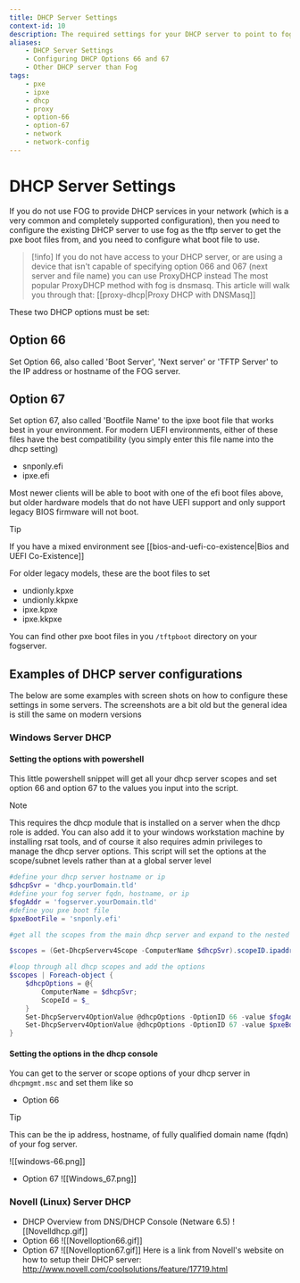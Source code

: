 ```yaml
---
title: DHCP Server Settings
context-id: 10
description: The required settings for your DHCP server to point to fog on network boot
aliases:
    - DHCP Server Settings
    - Configuring DHCP Options 66 and 67
    - Other DHCP server than Fog
tags:
    - pxe
    - ipxe
    - dhcp
    - proxy
    - option-66
    - option-67
    - network
    - network-config
---
```


# DHCP Server Settings

If you do not use FOG to provide DHCP services in your network (which is a very common and completely supported configuration), then you need to configure the existing DHCP server to use fog as the tftp server to get the pxe boot files from, and you need to configure what boot file to use.

> [!info]
> If you do not have access to your DHCP server, or are using a device that isn't capable of specifying option 066 and 067 (next server and file name) you can use ProxyDHCP instead
> The most popular ProxyDHCP method with fog is dnsmasq. This article will walk you through that: [[proxy-dhcp|Proxy DHCP with DNSMasq]]

These two DHCP options must be set:

## Option 66

Set Option 66, also called 'Boot Server', 'Next server' or 'TFTP Server' to the IP address or hostname of the FOG server.

## Option 67

Set option 67, also called 'Bootfile Name' to the ipxe boot file that works best in your environment.
For modern UEFI environments, either of these files have the best compatibility (you simply enter this file name into the dhcp setting)

* snponly.efi
* ipxe.efi

Most newer clients will be able to boot with one of the efi boot files above, but older hardware models that do not have UEFI support and only support legacy BIOS firmware will not boot. 

> [!tip]
> If you have a mixed environment see [[bios-and-uefi-co-existence|Bios and UEFI Co-Existence]]

For older legacy models, these are the boot files to set

* undionly.kpxe
* undionly.kkpxe
* ipxe.kpxe
* ipxe.kkpxe

You can find other pxe boot files in you `/tftpboot` directory on your fogserver.

## Examples of DHCP server configurations

The below are some examples with screen shots on how to configure these settings in some servers.
The screenshots are a bit old but the general idea is still the same on modern versions

### Windows Server DHCP

#### Setting the options with powershell

This little powershell snippet will get all your dhcp server scopes and set option 66 and option 67 to the values you input into the script.
> [!note]
> This requires the dhcp module that is installed on a server when the dhcp role is added. You can also add it to your windows workstation machine by installing rsat tools, and of course it also requires admin privileges to manage the dhcp server options.
> This script will set the options at the scope/subnet levels rather than at a global server level

```powershell
#define your dhcp server hostname or ip
$dhcpSvr = 'dhcp.yourDomain.tld'
#define your fog server fqdn, hostname, or ip
$fogAddr = 'fogserver.yourDomain.tld'
#define you pxe boot file
$pxeBootFile = 'snponly.efi'

#get all the scopes from the main dhcp server and expand to the nested ipAddressToString property of the scopeIDs to get a string array of scope ids`

$scopes = (Get-DhcpServerv4Scope -ComputerName $dhcpSvr).scopeID.ipaddresstostring

#loop through all dhcp scopes and add the options
$scopes | Foreach-object {
	$dhcpOptions = @{
        ComputerName = $dhcpSvr;
        ScopeId = $_
	}
	Set-DhcpServerv4OptionValue @dhcpOptions -OptionID 66 -value $fogAddr;
    Set-DhcpServerv4OptionValue @dhcpOptions -OptionID 67 -value $pxeBootFile;
}

```



#### Setting the options in the dhcp console

You can get to the server or scope options of your dhcp server in `dhcpmgmt.msc` and set them like so

- Option 66
> [!tip]
> This can be the ip address, hostname, of fully qualified domain name (fqdn) of your fog server.


![[windows-66.png]]

-   Option 67
![[Windows_67.png]]

### Novell (Linux) Server DHCP

-   DHCP Overview from DNS/DHCP Console (Netware 6.5)
  ![[Novelldhcp.gif]]
-   Option 66
  ![[Novelloption66.gif]]
-   Option 67
  ![[Novelloption67.gif]]
Here is a link from Novell's website on how to setup their DHCP server:
<http://www.novell.com/coolsolutions/feature/17719.html>

<!-- ### MAC Server DHCP

Use OS X Server app to install and utilize DHCP.

Use DHCP Option Code Utility to generate the code necessary.
<https://docs.google.com/uc?id=0BwD4il5Z1G6fTmFFYU91bDNuRmc&export=download>\
\
One MUST generate the codes in order for PXE booting to work!\
bootpd.plist is located in /etc/bootpd.plist\
\
\*Option 66

-   -   ![[MACOption66.png]]

-   Option 67
    -   ![[MACOption67.png]]

\
\*Sample [bootpd.plist](bootpd.plist "wikilink")\
\*\* This is a sample file DO NOT USE THIS IN YOUR ENVIRONMENT!!!! OS X
Server app will generate most of this code for you, this example file is
to show you the place where the generated code needs to be placed.\
\*\*For Reference, your generated code should be placed between
\"dhcp_domain_search\" and \"dhcp_router\"\
\
Completed Bootpd.plist\
![[MACbootpd.png]] -->
